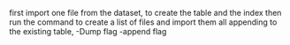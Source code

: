 first import one file from the dataset, to create the table and the index
then run the command to create a list of files and import them all
appending to the existing table, -Dump flag -append flag